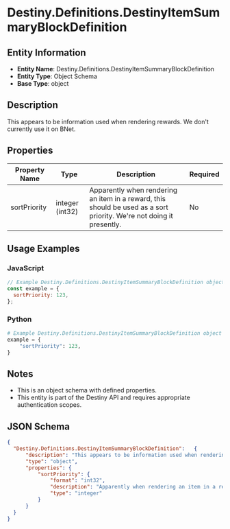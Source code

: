 # Destiny.Definitions.DestinyItemSummaryBlockDefinition

## Entity Information
- **Entity Name**: Destiny.Definitions.DestinyItemSummaryBlockDefinition
- **Entity Type**: Object Schema
- **Base Type**: object

## Description
This appears to be information used when rendering rewards. We don't currently use it on BNet.

## Properties

| Property Name | Type | Description | Required |
|---------------|------|-------------|----------|
| sortPriority | integer (int32) | Apparently when rendering an item in a reward, this should be used as a sort priority. We're not doing it presently. | No |

## Usage Examples

### JavaScript
```javascript
// Example Destiny.Definitions.DestinyItemSummaryBlockDefinition object
const example = {
  sortPriority: 123,
};
```

### Python
```python
# Example Destiny.Definitions.DestinyItemSummaryBlockDefinition object
example = {
    "sortPriority": 123,
}
```

## Notes
- This is an object schema with defined properties.
- This entity is part of the Destiny API and requires appropriate authentication scopes.

## JSON Schema
```json
{
  "Destiny.Definitions.DestinyItemSummaryBlockDefinition":   {
      "description": "This appears to be information used when rendering rewards. We don't currently use it on BNet.",
      "type": "object",
      "properties": {
          "sortPriority": {
              "format": "int32",
              "description": "Apparently when rendering an item in a reward, this should be used as a sort priority. We're not doing it presently.",
              "type": "integer"
          }
      }
  }
}
```

